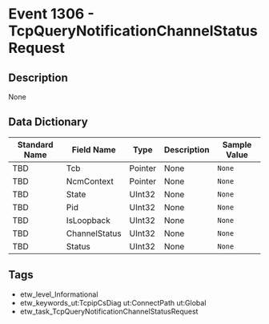 # Event 1306 - TcpQueryNotificationChannelStatusRequest

## Description
None

## Data Dictionary
|Standard Name|Field Name|Type|Description|Sample Value|
|---|---|---|---|---|
|TBD|Tcb|Pointer|None|`None`|
|TBD|NcmContext|Pointer|None|`None`|
|TBD|State|UInt32|None|`None`|
|TBD|Pid|UInt32|None|`None`|
|TBD|IsLoopback|UInt32|None|`None`|
|TBD|ChannelStatus|UInt32|None|`None`|
|TBD|Status|UInt32|None|`None`|

## Tags
* etw_level_Informational
* etw_keywords_ut:TcpipCsDiag ut:ConnectPath ut:Global
* etw_task_TcpQueryNotificationChannelStatusRequest